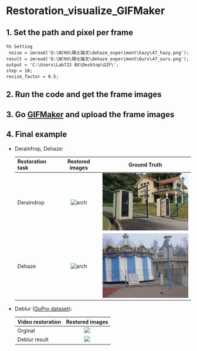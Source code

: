# Restoration_visualize_GIFMaker

## 1. Set the path and pixel per frame  
```
%% Setting
 noise = imread('D:\NCHU\碩士論文\dehaze_experiment\hazy\47_hazy.png');
result = imread('D:\NCHU\碩士論文\dehaze_experiment\Ours\47_ours.png');
output = 'C:\Users\Lab722 BX\Desktop\GIF\';
step = 10;
resize_factor = 0.5;
```

## 2. Run the code and get the frame images  

## 3. Go [GIFMaker](https://gifmaker.me/) and upload the frame images    

## 4. Final example  
- Derainfrop, Dehaze:  

  | Restoration task |    Restored images   |  Ground Truth     |
  | ---------------- | :----------: | :----------: |
  | Deraindrop       |<img src="figures/105.gif" alt="arch" width="300" style="zoom:100%;" />|<img src="figures/105_clean.jpg" alt="arch" width="300" style="zoom:100%;" />|
  | Dehaze           |<img src="figures/47.gif" alt="arch" width="300" style="zoom:100%;" />|<img src="figures/47_gt.png" alt="arch" width="300" style="zoom:100%;" />|  

- Deblur ([GoPro dataset](https://seungjunnah.github.io/Datasets/gopro)):  

  | Video restoration|    Restored images   |  
  | ---------------- | :----------: |  
  | Orginal       |<img src="figures/GoPro_1.gif" width="620" style="zoom:100%;" />|  
  | Deblur result |<img src="figures/GoPro_deblur.gif" width="600" style="zoom:100%;" />|  


